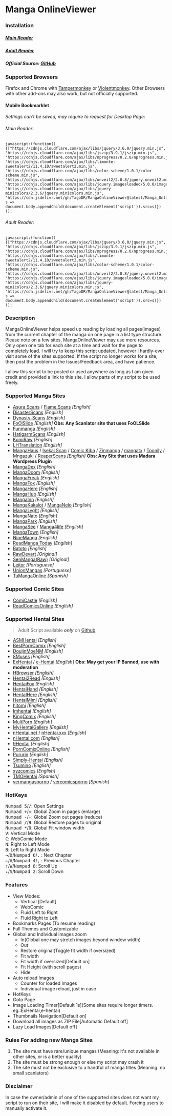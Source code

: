# Manga OnlineViewer

### Installation

##### [Main Reader](https://github.com/TagoDR/MangaOnlineViewer/raw/master/Manga_OnlineViewer.user.js)

##### [Adult Reader](https://github.com/TagoDR/MangaOnlineViewer/raw/master/Manga_OnlineViewer_Adult.user.js)

##### Official Source: [GitHub](https://github.com/TagoDR/MangaOnlineViewer)

### Supported Browsers

Firefox and Chrome with [Tampermonkey](https://tampermonkey.net/) or [Violentmonkey](https://violentmonkey.github.io/).
Other Browsers with other add-ons may also work, but not officially supported.

#### Mobile Bookmarklet

_Settings can't be saved, may require to request for Desktop Page_:

###### Main Reader:

```
javascript:(function(){["https://cdnjs.cloudflare.com/ajax/libs/jquery/3.6.0/jquery.min.js", "https://cdnjs.cloudflare.com/ajax/libs/jszip/3.9.1/jszip.min.js", "https://cdnjs.cloudflare.com/ajax/libs/nprogress/0.2.0/nprogress.min.js", "https://cdnjs.cloudflare.com/ajax/libs/limonte-sweetalert2/11.4.10/sweetalert2.min.js", "https://cdnjs.cloudflare.com/ajax/libs/color-scheme/1.0.1/color-scheme.min.js", "https://cdnjs.cloudflare.com/ajax/libs/unveil2/2.0.8/jquery.unveil2.min.js", "https://cdnjs.cloudflare.com/ajax/libs/jquery.imagesloaded/5.0.0/imagesloaded.pkgd.min.js", "https://cdnjs.cloudflare.com/ajax/libs/jquery-minicolors/2.3.6/jquery.minicolors.min.js", "https://cdn.jsdelivr.net/gh/TagoDR/MangaOnlineViewer@latest/Manga_OnlineViewer.user.min.js"].map( s => document.body.appendChild(document.createElement('script')).src=s)})();
```

###### Adult Reader:

```
javascript:(function(){["https://cdnjs.cloudflare.com/ajax/libs/jquery/3.6.0/jquery.min.js", "https://cdnjs.cloudflare.com/ajax/libs/jszip/3.9.1/jszip.min.js", "https://cdnjs.cloudflare.com/ajax/libs/nprogress/0.2.0/nprogress.min.js", "https://cdnjs.cloudflare.com/ajax/libs/limonte-sweetalert2/11.4.10/sweetalert2.min.js", "https://cdnjs.cloudflare.com/ajax/libs/color-scheme/1.0.1/color-scheme.min.js", "https://cdnjs.cloudflare.com/ajax/libs/unveil2/2.0.8/jquery.unveil2.min.js", "https://cdnjs.cloudflare.com/ajax/libs/jquery.imagesloaded/5.0.0/imagesloaded.pkgd.min.js", "https://cdnjs.cloudflare.com/ajax/libs/jquery-minicolors/2.3.6/jquery.minicolors.min.js", "https://cdn.jsdelivr.net/gh/TagoDR/MangaOnlineViewer@latest/Manga_OnlineViewer_Adult.user.min.js"].map( s => document.body.appendChild(document.createElement('script')).src=s)})();
```

### Description

MangaOnlineViewer helps speed up reading by loading all pages(images) from the current chapter of the manga on one page in a list type structure.
Please note on a few sites, MangaOnlineViewer may use more resources. Only open one tab for each site at a time and wait for the page to completely load.
I will try to keep this script updated, however I hardly-ever visit some of the sites supported. If the script no longer works for a site, then post the problem in the Issues/Feedback area, and have patience.

I allow this script to be posted or used anywhere as long as I am given credit and provided a link to this site. I allow parts of my script to be used freely.

### Supported Manga Sites

- [Asura Scans](https://www.asurascans.com/) / [Flame Scans](https://flamescans.org/) _[English]_
- [DisasterScans](https://disasterscans.com/) _[English]_
- [Dynasty-Scans](https://dynasty-scans.com/) _[English]_
- [FoOlSlide]() _[English]_ **Obs: Any Scanlator site that uses FoOLSlide**
- [Funmanga](http://funmanga.com/) _[English]_
- [HatigarmScans](https://hatigarmscanz.net/home) _[English]_
- [KomiRaw](https://komiraw.com/) _[English]_
- [LHTranslation](http://lhtranslation.net/) _[English]_
- [MangaHaus](https://manhuaus.com) / [Isekai Scan](https://isekaiscan.com/) / [Comic Kiba](https://comickiba.com/) / [Zinmanga](https://zinmanga.com/) / [mangatx](https://mangatx.com/) / [Toonily](https://toonily.net/) / [Mngazuki](https://mangazuki.me/) / [ReaperScans](https://reaperscans.com/) _[English]_ **Obs: Any Site that uses Madara Wordpress Plugin**
- [MangaDex](https://mangadex.org/) _[English]_
- [MangaDoom](https://mngdoom.com/) _[English]_
- [MangaFreak](https://mangafreak.net/) _[English]_
- [MangaFox](http://fanfox.net/) _[English]_
- [MangaHere](http://www.mangahere.cc/) _[English]_
- [MangaHub](https://mangahub.io/) _[English]_
- [MangaInn](http://www.mangainn.net/) _[English]_
- [MangaKakalot](https://mangakakalot.com/page) / [MangaNelo](http://www.manganelo.com/) _[English]_
- [MangaLyght](http://manga.lyght.net/) _[English]_
- [MangaNato](http://www.manganato.com/) _[English]_
- [MangaPark](http://mangapark.net/) _[English]_
- [MangaSee](https://mangasee123.com/) / [Manga4life](https://manga4life.com/) _[English]_
- [MangaTown](http://www.mangatown.com/) _[English]_
- [NineManga](http://ninemanga.com/) _[English]_
- [ReadManga Today](http://www.readmng.com/) _[English]_
- [Batoto](http://bato.to/) _[English]_
- [RawDevart](https://rawdevart.com) _[Original]_
- [SenManga(Raw)](http://raw.senmanga.com/) _[Original]_
- [Leitor](https://leitor.net/) _[Portuguese]_
- [UnionMangas](https://unionleitor.top/) _[Portuguese]_
- [TuMangaOnline](https://lectortmo.com/) _[Spanish]_

### Supported Comic Sites

- [ComiCastle](http://www.comicastle.org/) _[English]_
- [ReadComicsOnline](http://readcomicsonline.ru/) _[English]_

### Supported Hentai Sites

> Adult Script available **_only_** on [Github](https://github.com/TagoDR/MangaOnlineViewer)

- [ASMHentai](https://asmhentai.com/) _[English]_
- [BestPornComix](https://www.bestporncomix.com) _[English]_
- [DoujinMoeNM](https://doujins.com/) _[English]_
- [8Muses](https://comics.8muses.com/) _[English]_
- [ExHentai](https://exhentai.org/) / [e-Hentai](https://e-hentai.org/) _[English]_ **Obs: May get your IP Banned, use with moderation**
- [HBrowser](http://www.hbrowse.com/) _[English]_
- [Hentai2Read](http://hentai2read.com/) _[English]_
- [HentaiFox](http://www.hentaifox.com/) _[English]_
- [HentaiHand](https://hentaihand.com/) _[English]_
- [HentaIHere](https://www.hentaihere.com/) _[English]_
- [HentaiMimi](https://hentaimimi.com/) _[English]_
- [hitomi](https://hitomi.la/) _[English]_
- [Imhentai](http://imhentai.xxx/) _[English]_
- [KingComix](https://kingcomix.com/) _[English]_
- [MultPorn](https://multporn.net/) _[English]_
- [MyHentaiGallery](https://www.myhentaigallery.com) _[English]_
- [nHentai.net](https://nhentai.net/) / [nHentai.xxx](https://nhentai.xxx/) _[English]_
- [nHentai.com](https://nhentai.com/) _[English]_
- [9Hentai](https://9hentai.ru) _[English]_
- [PornComixOnline](https://www.porncomixone.net) _[English]_
- [Pururin](http://pururin.io/) _[English]_
- [Simply-Hentai](http://simply-hentai.com/) _[English]_
- [Tsumino](http://tsumino.com/) _[English]_
- [xyzcomics](http://xyzcomics.com/) _[English]_
- [TMOHentai](http://tmohentai.com/) _[Spanish]_
- [vermangasporno](https://vermangasporno.com/) / [vercomicsporno](https://vercomicsporno.com/) _[Spanish]_

### HotKeys

<kbd class='dark'>Numpad 5</kbd>/<kbd class='dark'>/</kbd>: Open Settings<br/>
<kbd class='dark'>Numpad +</kbd>/<kbd class='dark'>=</kbd>: Global Zoom in pages (enlarge)<br/>
<kbd class='dark'>Numpad -</kbd>/<kbd class='dark'>-</kbd>: Global Zoom out pages (reduce)<br/>
<kbd class='dark'>Numpad /</kbd>/<kbd class='dark'>9</kbd>: Global Restore pages to original<br/>
<kbd class='dark'>Numpad \*</kbd>/<kbd class='dark'>0</kbd>: Global Fit window width<br/>
<kbd class='dark'>V</kbd>: Vertical Mode<br/>
<kbd class='dark'>C</kbd>: WebComic Mode<br/>
<kbd class='dark'>N</kbd>: Right to Left Mode<br/>
<kbd class='dark'>B</kbd>: Left to Right Mode<br/>
<kbd class='dark'>→</kbd>/<kbd class='dark'>D</kbd>/<kbd class='dark'>Numpad 6</kbd>/<kbd class='dark'>.</kbd> : Next Chapter<br/>
<kbd class='dark'>←</kbd>/<kbd class='dark'>A</kbd>/<kbd class='dark'>Numpad 4</kbd>/<kbd class='dark'>,</kbd> : Previous Chapter<br/>
<kbd class='dark'>↑</kbd>/<kbd class='dark'>W</kbd>/<kbd class='dark'>Numpad 8</kbd>: Scroll Up<br/>
<kbd class='dark'>↓</kbd>/<kbd class='dark'>S</kbd>/<kbd class='dark'>Numpad 2</kbd>: Scroll Down<br/>

### Features

-   View Modes:
    -   Vertical [Default]
    -   WebComic
    -   Fluid Left to Right
    -   Fluid Right to Left
-   Bookmarks Pages (To resume reading)
-   Full Themes and Customizable
-   Global and Individual images zoom
    -   In(Global one may stretch images beyond window width)
    -   Out
    -   Restore original(Toggle fit width if oversized)
    -   Fit width
    -   Fit width if oversized[Default on]
    -   Fit Height (with scroll pages)
    -   Hide
-   Auto reload Images
    -   Counter for loaded Images
    -   Individual image reload, just in case
-   HotKeys
-   Goto Page
-   Image Loading Timer[Default 1s](Some sites require longer timers. eg.:ExHentai,e-hentai)
-   Thumbnails Navigation[Default on]
-   Download all images as ZIP File[Automatic Default off]
-   Lazy Load Images[Default off]

### Rules For adding new Manga Sites

1. The site must have rare/unique mangas (Meaning: it's not available in other sites, or is a
   better quality)
2. The site must be strong enough or else my script may crash it
3. The site must not be exclusive to a handful of manga titles (Meaning: no small scanlators)

### Disclaimer

In case the owner/admin of one of the supported sites does not want my script to run on their site, I will make it disabled by default. Forcing users to manually activate it.
